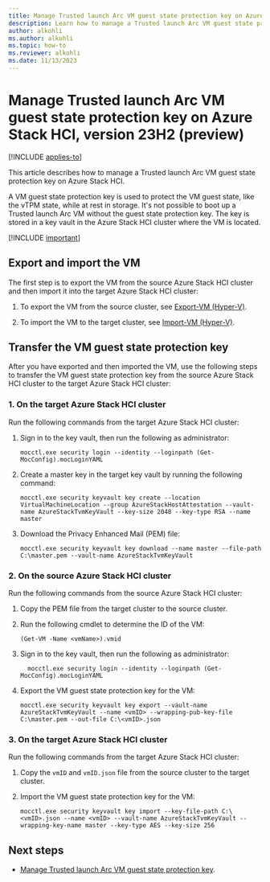 ```yaml
---
title: Manage Trusted launch Arc VM guest state protection key on Azure Stack HCI, version 23H2 (preview)
description: Learn how to manage a Trusted launch Arc VM guest state protection key on Azure Stack HCI, version 23H2 (preview).
author: alkohli
ms.author: alkohli
ms.topic: how-to
ms.reviewer: alkohli
ms.date: 11/13/2023
---
```


# Manage Trusted launch Arc VM guest state protection key on Azure Stack HCI, version 23H2 (preview)

[!INCLUDE [applies-to](../../includes/hci-applies-to-23h2.md)]

This article describes how to manage a Trusted launch Arc VM guest state protection key on Azure Stack HCI.

A VM guest state protection key is used to protect the VM guest state, like the vTPM state, while at rest in storage. It's not possible to boot up a Trusted launch Arc VM without the guest state protection key. The key is stored in a key vault in the Azure Stack HCI cluster where the VM is located.

[!INCLUDE [important](../../includes/hci-preview.md)]

## Export and import the VM

The first step is to export the VM from the source Azure Stack HCI cluster and then import it into the target Azure Stack HCI cluster:

1. To export the VM from the source cluster, see [Export-VM (Hyper-V)](/powershell/module/hyper-v/export-vm).

2. To import the VM to the target cluster, see [Import-VM (Hyper-V)](/powershell/module/hyper-v/import-vm).

## Transfer the VM guest state protection key

After you have exported and then imported the VM, use the following steps to transfer the VM guest state protection key from the source Azure Stack HCI cluster to the target Azure Stack HCI cluster:

### 1. On the target Azure Stack HCI cluster

Run the following commands from the target Azure Stack HCI cluster:

1. Sign in to the key vault, then run the following as administrator:

   ```azurepowershell
   mocctl.exe security login --identity --loginpath (Get-MocConfig).mocLoginYAML
   ```

1. Create a master key in the target key vault by running the following command:

   ```azurepowershell
   mocctl.exe security keyvault key create --location VirtualMachineLocation --group AzureStackHostAttestation --vault-name AzureStackTvmKeyVault --key-size 2048 --key-type RSA --name master
   ```

1. Download the Privacy Enhanced Mail (PEM) file:

   ```azurepowershell
   mocctl.exe security keyvault key download --name master --file-path C:\master.pem --vault-name AzureStackTvmKeyVault
   ```

### 2. On the source Azure Stack HCI cluster

Run the following commands from the source Azure Stack HCI cluster:

1. Copy the PEM file from the target cluster to the source cluster.

1. Run the following cmdlet to determine the ID of the VM:

   ```azurepowershell
   (Get-VM -Name <vmName>).vmid  
   ```

1. Sign in to the key vault, then run the following as administrator:

   ```azurepowershell
     mocctl.exe security login --identity --loginpath (Get-MocConfig).mocLoginYAML
   ```

1. Export the VM guest state protection key for the VM:

   ```azurepowershell
   mocctl.exe security keyvault key export --vault-name AzureStackTvmKeyVault --name <vmID> --wrapping-pub-key-file C:\master.pem --out-file C:\<vmID>.json  
   ```

### 3. On the target Azure Stack HCI cluster

Run the following commands from the target Azure Stack HCI cluster:

1. Copy the `vmID` and `vmID.json` file from the source cluster to the target cluster.

1. Import the VM guest state protection key for the VM:

   ```azurepowershell
   mocctl.exe security keyvault key import --key-file-path C:\<vmID>.json --name <vmID> --vault-name AzureStackTvmKeyVault --wrapping-key-name master --key-type AES --key-size 256
   ```

## Next steps

- [Manage Trusted launch Arc VM guest state protection key](trusted-launch-vm-import-key.md).